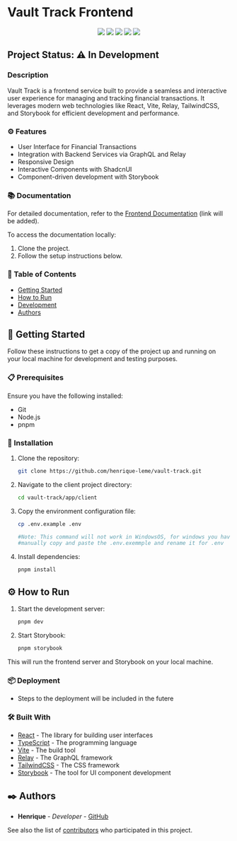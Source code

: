 # Vault Track Frontend

<p align="center">
  <img src="https://img.shields.io/static/v1?label=React&message=library&color=blue&style=for-the-badge&logo=react"/>
  <img src="https://img.shields.io/static/v1?label=TypeScript&message=language&color=blue&style=for-the-badge&logo=typescript"/>
  <img src="https://img.shields.io/static/v1?label=Vite&message=build-tool&color=green&style=for-the-badge&logo=vite"/>
  <img src="https://img.shields.io/static/v1?label=Relay&message=framework&color=red&style=for-the-badge&logo=relay"/>
  <img src="https://img.shields.io/static/v1?label=Storybook&message=UI%20component%20development&color=orange&style=for-the-badge&logo=storybook"/>
</p>

## Project Status: ⚠️ In Development

### Description

Vault Track is a frontend service built to provide a seamless and interactive user experience for managing and tracking financial transactions. It leverages modern web technologies like React, Vite, Relay, TailwindCSS, and Storybook for efficient development and performance.

### ⚙️ Features

- User Interface for Financial Transactions
- Integration with Backend Services via GraphQL and Relay
- Responsive Design
- Interactive Components with ShadcnUI
- Component-driven development with Storybook

### 📚 Documentation

For detailed documentation, refer to the [Frontend Documentation](#) (link will be added).

To access the documentation locally:

1. Clone the project.
2. Follow the setup instructions below.

### 📝 Table of Contents

- [Getting Started](#getting-started)
- [How to Run](#how-to-run)
- [Development](#development)
- [Authors](#authors)

## 🚀 Getting Started

Follow these instructions to get a copy of the project up and running on your local machine for development and testing purposes.

### 📋 Prerequisites

Ensure you have the following installed:

- Git
- Node.js
- pnpm

### 🔧 Installation

1. Clone the repository:

   ```sh
   git clone https://github.com/henrique-leme/vault-track.git
   ```

2. Navigate to the client project directory:

   ```sh
   cd vault-track/app/client
   ```

3. Copy the environment configuration file:

   ```sh
   cp .env.example .env

   #Note: This command will not work in WindowsOS, for windows you have to
   #manually copy and paste the .env.exemmple and rename it for .env
   ```

4. Install dependencies:
   ```sh
   pnpm install
   ```

## ⚙️ How to Run

1. Start the development server:

   ```sh
   pnpm dev
   ```

2. Start Storybook:
   ```sh
   pnpm storybook
   ```

This will run the frontend server and Storybook on your local machine.

### 📦 Deployment

- Steps to the deployment will be included in the futere

### 🛠️ Built With

- [React](https://reactjs.org/) - The library for building user interfaces
- [TypeScript](https://www.typescriptlang.org/) - The programming language
- [Vite](https://vitejs.dev/) - The build tool
- [Relay](https://relay.dev/) - The GraphQL framework
- [TailwindCSS](https://tailwindcss.com/) - The CSS framework
- [Storybook](https://storybook.js.org/) - The tool for UI component development

## ✒️ Authors

- **Henrique** - _Developer_ - [GitHub](https://github.com/henrique-leme)

See also the list of [contributors](https://github.com/henrique-leme/vault-track/contributors) who participated in this project.

